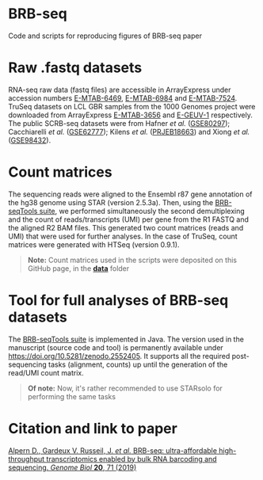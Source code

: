 # BRB-seq
Code and scripts for reproducing figures of BRB-seq paper

# Raw .fastq datasets
RNA-seq raw data (fastq files) are accessible in ArrayExpress under accession numbers [E-MTAB-6469](https://www.ebi.ac.uk/arrayexpress/experiments/E-MTAB-6469/), [E-MTAB-6984](https://www.ebi.ac.uk/arrayexpress/experiments/E-MTAB-6984/) and [E-MTAB-7524](https://www.ebi.ac.uk/arrayexpress/experiments/E-MTAB-7524/). TruSeq datasets on LCL GBR samples from the 1000 Genomes project were downloaded from ArrayExpress [E-MTAB-3656](https://www.ebi.ac.uk/arrayexpress/experiments/E-MTAB-3656/) and [E-GEUV-1](https://www.ebi.ac.uk/arrayexpress/experiments/E-GEUV-1/) respectively. The public SCRB-seq datasets were from Hafner *et al.* ([GSE80297](https://www.ncbi.nlm.nih.gov/geo/query/acc.cgi?acc=GSE80297)); Cacchiarelli *et al.* ([GSE62777](https://www.ncbi.nlm.nih.gov/geo/query/acc.cgi?acc=GSE62777)); Kilens *et al.* ([PRJEB18663](https://www.ebi.ac.uk/ena/data/view/PRJEB18663)) and Xiong *et al.* ([GSE98432](https://www.ncbi.nlm.nih.gov/geo/query/acc.cgi?acc=GSE98432)).

# Count matrices
The sequencing reads were aligned to the Ensembl r87 gene annotation of the hg38 genome using STAR (version 2.5.3a). Then, using the [BRB-seqTools suite](http://github.com/DeplanckeLab/BRB-seqTools), we performed simultaneously the second demultiplexing and the count of reads/transcripts (UMI) per gene from the R1 FASTQ and the aligned R2 BAM files. This generated two count matrices (reads and UMI) that were used for further analyses. In the case of TruSeq, count matrices were generated with HTSeq (version 0.9.1).
> **Note:** Count matrices used in the scripts were deposited on this GitHub page, in the [**data**](https://github.com/DeplanckeLab/BRB-seq/tree/main/data) folder

# Tool for full analyses of BRB-seq datasets
The [BRB-seqTools suite](http://github.com/DeplanckeLab/BRB-seqTools) is implemented in Java. The version used in the manuscript (source code and tool) is permanently available under https://doi.org/10.5281/zenodo.2552405. It supports all the required post-sequencing tasks (alignment, counts) up until the generation of the read/UMI count matrix.
> **Of note:** Now, it's rather recommended to use STARsolo for performing the same tasks

# Citation and link to paper
[Alpern D., Gardeux V. Russeil, J. *et al.* BRB-seq: ultra-affordable high-throughput transcriptomics enabled by bulk RNA barcoding and sequencing. *Genome Biol* **20**, 71 (2019)](https://genomebiology.biomedcentral.com/articles/10.1186/s13059-019-1671-x)
